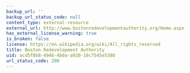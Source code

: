 ```yaml
---
backup_url: ''
backup_url_status_code: null
content_type: external-resource
external_url: http://www.bostonredevelopmentauthority.org/Home.aspx
has_external_license_warning: true
is_broken: false
license: https://en.wikipedia.org/wiki/All_rights_reserved
title: Boston Redevelopment Authority
uid: acd5f8b8-4946-4b0a-a920-19c7545e5388
url_status_code: 200
---
```

